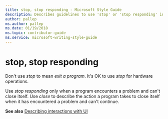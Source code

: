 ```yaml
---
title: stop, stop responding - Microsoft Style Guide
description: Describes guidelines to use 'stop' or 'stop responding' in Microsoft documents, and provides a link to commonly used terms.
author: pallep
ms.author: pallep
ms.date: 01/19/2018
ms.topic: contributor-guide
ms.service: microsoft-writing-style-guide
---
```


# stop, stop responding

Don't use *stop* to mean *exit a program*. It's OK to use *stop* for hardware operations.

Use *stop responding* only when a program encounters a problem and can't close itself. Use *close* to describe the action a program takes to close itself when it has encountered a problem and can't continue. 

**See also** [Describing interactions with UI](~/procedures-instructions/describing-interactions-with-ui.md)
